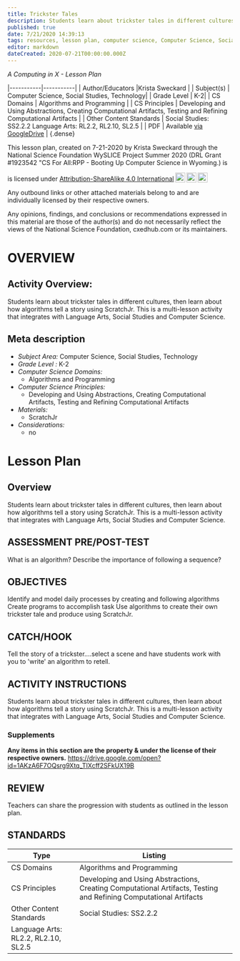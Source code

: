 ```yaml
---
title: Trickster Tales
description: Students learn about trickster tales in different cultures, then learn about how algorithms tell a story using ScratchJr. This is a multi-lesson activity that integrates with Language Arts, Social Studies and Computer Science.
published: true
date: 7/21/2020 14:39:13
tags: resources, lesson plan, computer science, Computer Science, Social Studies, Technology 
editor: markdown
dateCreated: 2020-07-21T00:00:00.000Z
---
```

*A Computing in X - Lesson Plan*

|-----------|-----------|
| Author/Educators |Krista Sweckard |
| Subject(s) | Computer Science, Social Studies, Technology|
| Grade Level | K-2|
| CS Domains | Algorithms and Programming |
| CS Principles | Developing and Using Abstractions, Creating Computational Artifacts, Testing and Refining Computational Artifacts |
| Other Content Standards | Social Studies: SS2.2.2
Language Arts: RL2.2, RL2.10, SL2.5 | 
| PDF | Available [via GoogleDrive]() |
{.dense}






This lesson plan, created on 7-21-2020 by Krista Sweckard through the National Science Foundation WySLICE Project Summer 2020 (DRL Grant #1923542 "CS For All:RPP - Booting Up Computer Science in Wyoming.) is  <p xmlns:cc="http://creativecommons.org/ns#" >  is licensed under <a href="http://creativecommons.org/licenses/by-sa/4.0/?ref=chooser-v1" target="_blank" rel="license noopener noreferrer" style="display:inline-block;">Attribution-ShareAlike 4.0 International<img style="height:22px!important;margin-left:3px;vertical-align:text-bottom;" src="https://mirrors.creativecommons.org/presskit/icons/cc.svg?ref=chooser-v1"><img style="height:22px!important;margin-left:3px;vertical-align:text-bottom;" src="https://mirrors.creativecommons.org/presskit/icons/by.svg?ref=chooser-v1"><img style="height:22px!important;margin-left:3px;vertical-align:text-bottom;" src="https://mirrors.creativecommons.org/presskit/icons/sa.svg?ref=chooser-v1"></a></p>


Any outbound links or other attached materials belong to and are individually licensed by their respective owners. 


Any opinions, findings, and conclusions or recommendations expressed in this material are those of the author(s) and do not necessarily reflect the views of the National Science Foundation, cxedhub.com or its maintainers.


# OVERVIEW
## Activity Overview:  
Students learn about trickster tales in different cultures, then learn about how algorithms tell a story using ScratchJr. This is a multi-lesson activity that integrates with Language Arts, Social Studies and Computer Science.
## Meta description
+ *Subject Area:* Computer Science, Social Studies, Technology 
+ *Grade Level :* K-2 
+ *Computer Science Domains:*
   + Algorithms and Programming
+ *Computer Science Principles:*
   + Developing and Using Abstractions, Creating Computational Artifacts, Testing and Refining Computational Artifacts
+ *Materials:* 
   + ScratchJr
+ *Considerations:*
   + no


# Lesson Plan
## Overview
Students learn about trickster tales in different cultures, then learn about how algorithms tell a story using ScratchJr. This is a multi-lesson activity that integrates with Language Arts, Social Studies and Computer Science.
## ASSESSMENT PRE/POST-TEST
What is an algorithm?
Describe the importance of following a sequence?
## OBJECTIVES
Identify and model daily processes by creating and following algorithms 
Create programs to accomplish task
Use algorithms to create their own trickster tale and produce using ScratchJr.


## CATCH/HOOK
Tell the story of a trickster....select a scene and have students work with you to 'write' an algorithm to retell.


## ACTIVITY INSTRUCTIONS
Students learn about trickster tales in different cultures, then learn about how algorithms tell a story using ScratchJr. This is a multi-lesson activity that integrates with Language Arts, Social Studies and Computer Science.


### Supplements
**Any items in this section are the property & under the license of their respective owners.**
https://drive.google.com/open?id=1AKzA6F7OQsrg9Xtq_TIXcff2SFkUX19B




## REVIEW
Teachers can share the progression with students as outlined in the lesson plan.
## STANDARDS        
| Type | Listing | 
|-----------|-----------|
| CS Domains  | Algorithms and Programming|
| CS Principles   | Developing and Using Abstractions, Creating Computational Artifacts, Testing and Refining Computational Artifacts|
| Other Content Standards | Social Studies: SS2.2.2
Language Arts: RL2.2, RL2.10, SL2.5  |